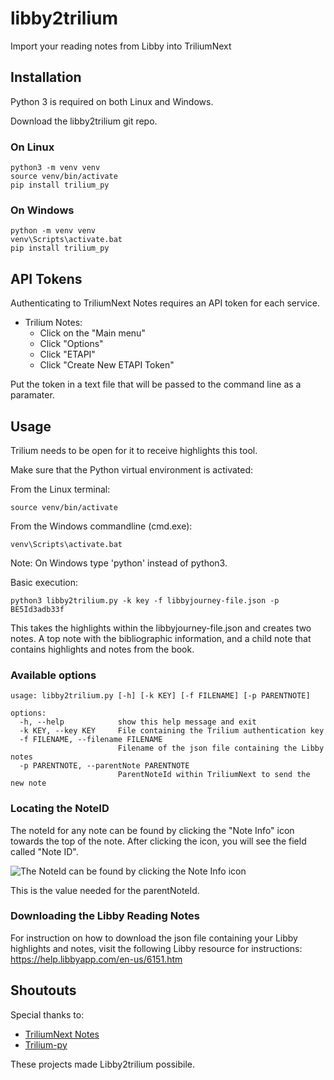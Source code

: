 # libby2trilium
Import your reading notes from Libby into TriliumNext

## Installation

Python 3 is required on both Linux and Windows.

Download the libby2trilium git repo. 

### On Linux

 ``` 
python3 -m venv venv
source venv/bin/activate
pip install trilium_py
 ``` 

### On Windows

 ``` 
python -m venv venv
venv\Scripts\activate.bat
pip install trilium_py
 ``` 

## API Tokens
Authenticating to TriliumNext Notes requires an API token for each service. 

- Trilium Notes:
  - Click on the "Main menu"
  - Click "Options"
  - Click "ETAPI"
  - Click "Create New ETAPI Token"

Put the token in a text file that will be passed to the command line as a paramater. 

## Usage
Trilium needs to be open for it to receive highlights this tool.

Make sure that the Python virtual environment is activated:

From the Linux terminal:

```source venv/bin/activate```

From the Windows commandline (cmd.exe):

```venv\Scripts\activate.bat```

Note: On Windows type 'python' instead of python3.

Basic execution:

```python3 libby2trilium.py -k key -f libbyjourney-file.json -p BE5Id3adb33f```

This takes the highlights within the libbyjourney-file.json and creates two notes. A top note with the bibliographic information, and a child note that contains highlights and notes from the book. 

### Available options
```
usage: libby2trilium.py [-h] [-k KEY] [-f FILENAME] [-p PARENTNOTE]

options:
  -h, --help            show this help message and exit
  -k KEY, --key KEY     File containing the Trilium authentication key
  -f FILENAME, --filename FILENAME
                        Filename of the json file containing the Libby notes
  -p PARENTNOTE, --parentNote PARENTNOTE
                        ParentNoteId within TriliumNext to send the new note
```
### Locating the NoteID
The noteId for any note can be found by clicking the "Note Info" icon towards the top of the note. After clicking the icon, you will see the field called "Note ID". 

![The NoteId can be found by clicking the Note Info icon](./noteID.png)

This is the value needed for the parentNoteId. 

### Downloading the Libby Reading Notes
For instruction on how to download the json file containing your Libby highlights and notes, visit the following Libby resource for instructions: https://help.libbyapp.com/en-us/6151.htm

## Shoutouts
Special thanks to:
- [TriliumNext Notes](https://github.com/TriliumNext/Notes)
- [Trilium-py](https://github.com/Nriver/trilium-py)

These projects made Libby2trilium possibile.
